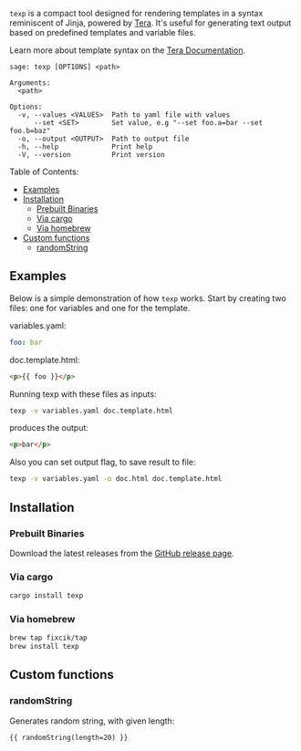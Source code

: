 `texp` is a compact tool designed for rendering templates in a syntax reminiscent of Jinja, powered by [Tera](https://github.com/Keats/). It's useful for generating text output based on predefined templates and variable files.

Learn more about template syntax on the [Tera Documentation](https://keats.github.io/tera/docs/).

```
sage: texp [OPTIONS] <path>

Arguments:
  <path>

Options:
  -v, --values <VALUES>  Path to yaml file with values
      --set <SET>        Set value, e.g "--set foo.a=bar --set foo.b=baz"
  -o, --output <OUTPUT>  Path to output file
  -h, --help             Print help
  -V, --version          Print version
```

Table of Contents:

- [Examples](#examples)
- [Installation](#installation)
  - [Prebuilt Binaries](#prebuilt-binaries)
  - [Via cargo](#via-cargo)
  - [Via homebrew](#via-homebrew)
- [Custom functions](#custom-functions)
  - [randomString](#randomstring)

## Examples

Below is a simple demonstration of how `texp` works. Start by creating two files: one for variables and one for the template.

variables.yaml:

```yaml
foo: bar
```

doc.template.html:

```html
<p>{{ foo }}</p>
```

Running texp with these files as inputs:

```bash
texp -v variables.yaml doc.template.html
```

produces the output:

```html
<p>bar</p>
```

Also you can set output flag, to save result to file:

```bash
texp -v variables.yaml -o doc.html doc.template.html
```

## Installation

### Prebuilt Binaries

Download the latest releases from the [GitHub release page](https://github.com/fixcik/texp/releases).

### Via cargo

```bash
cargo install texp
```

### Via homebrew

```bash
brew tap fixcik/tap
brew install texp
```

## Custom functions

### randomString

Generates random string, with given length:

```
{{ randomString(length=20) }}
```
